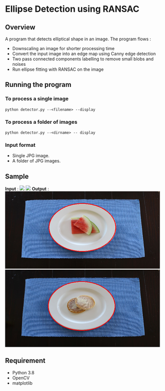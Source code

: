 # Ellipse Detection using RANSAC 
## Overview 
A program that detects elliptical shape in an image. The program flows : 
- Downscaling an image for shorter processing time
- Convert the input image into an edge map using Canny edge detection
- Two pass connected components labelling to remove small blobs and noises
- Run ellipse fitting with RANSAC on the image 
## Running the program 
### To process a single image
```console
python detector.py --<filename> --display
```
### To process a folder of images 
```console
python detector.py --<dirname> -- display 
```
### Input format
- Single JPG image.
- A folder of JPG images.
## Sample 
**Input** : 
![](https://github.com/emiltan97/ellipse-detection/blob/master/data/02.JPG)
![](https://github.com/emiltan97/ellipse-detection/blob/master/data/03.JPG) 
**Output** :
![](https://github.com/emiltan97/ellipse-detection/blob/master/out/02.png)
![](https://github.com/emiltan97/ellipse-detection/blob/master/out/03.png)
## Requirement 
- Python 3.8 
- OpenCV 
- matplotlib 
